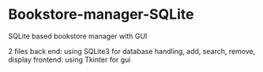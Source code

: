 # Bookstore-manager-SQLite
SQLite based bookstore manager with GUI

2 files
back end: using SQLite3 for database handling, add, search, remove, display 
frontend: using Tkinter for gui 
